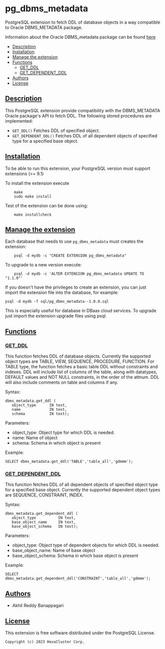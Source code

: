 # pg_dbms_metadata

PostgreSQL extension to fetch DDL of database objects in a way compatible to Oracle DBMS_METADATA package.

Information about the Oracle DBMS_metadata package can be found [here](https://docs.oracle.com/en/database/oracle/oracle-database/19/arpls/DBMS_METADATA.html)

* [Description](#description)
* [Installation](#installation)
* [Manage the extension](#manage-the-extension)
* [Functions](#functions)
  - [GET_DDL](#get_ddl)
  - [GET_DEPENDENT_DDL](#get_dependent_ddl)
* [Authors](#authors)
* [License](#license)

## [Description](#description)

This PostgreSQL extension provide compatibility with the DBMS_METADATA Oracle package's API to fetch DDL. The following stored procedures are implemented:

* `GET_DDL()` Fetches DDL of specified object.  
* `GET_DEPENDENT_DDL()` Fetches DDL of all dependent objects of specified type for a specified base object.

## [Installation](#installation)

To be able to run this extension, your PostgreSQL version must support extensions (>= 9.1)

To install the extension execute
```
    make
    sudo make install
```
Test of the extension can be done using:
```
    make installcheck
```
## [Manage the extension](#manage-the-extension)

Each database that needs to use `pg_dbms_metadata` must creates the extension:
```
    psql -d mydb -c "CREATE EXTENSION pg_dbms_metadata"
```

To upgrade to a new version execute:
```
    psql -d mydb -c 'ALTER EXTENSION pg_dbms_metadata UPDATE TO "1.1.0"'
```

If you doesn't have the privileges to create an extension, you can just import the extension
file into the database, for example:

    psql -d mydb -f sql/pg_dbms_metadata--1.0.0.sql

This is especially useful for database in DBaas cloud services. To upgrade just import the extension upgrade files using psql.

## [Functions](#functions)

### [GET_DDL](#get_ddl)

This function fetches DDL of database objects. Currently the supported object types are TABLE, VIEW, SEQUENCE, PROCEDURE, FUNCTION. For TABLE type, the function fetches a basic table DDL without constraints and indexes. DDL will include list of columns of the table, along with datatypes, DEFAULT values and NOT NULL constraints, in the order of the attnum. DDL will also include comments on table and columns if any.

Syntax:
```
dbms_metadata.get_ddl (
   object_type      IN text,
   name             IN text,
   schema           IN text);
```
Parameters:

- object_type: Object type for which DDL is needed.
- name: Name of object 
- schema: Schema in which object is present

Example:
```
SELECT dbms_metadata.get_ddl('TABLE','table_all','gdmmm');
```

### [GET_DEPENDENT_DDL](#get_dependent_ddl)

This function fetches DDL of all dependent objects of specified object type for a specified base object. Currently the supported dependent object types are SEQUENCE, CONSTRAINT, INDEX.

Syntax:
```
dbms_metadata.get_dependent_ddl (
   object_type          IN text,
   base_object_name     IN text,
   base_object_schema   IN text);
```
Parameters:

- object_type: Object type of dependent objects for which DDL is needed.
- base_object_name: Name of base object 
- base_object_schema: Schema in which base object is present

Example:
```
SELECT dbms_metadata.get_dependent_ddl('CONSTRAINT','table_all','gdmmm');
```

## [Authors](#authors)

- Akhil Reddy Banappagari

## [License](#license)

This extension is free software distributed under the PostgreSQL
License.

    Copyright (c) 2023 HexaCluster Corp.